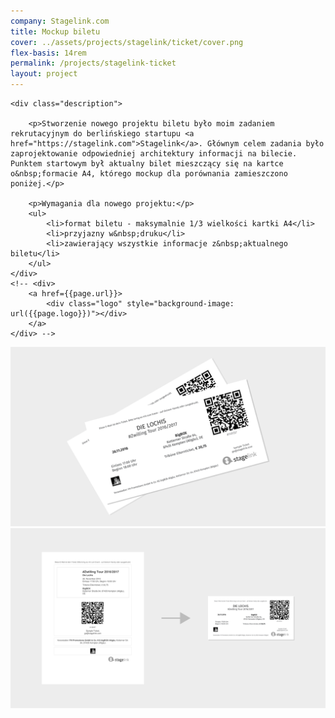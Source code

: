 ```yaml
---
company: Stagelink.com
title: Mockup biletu
cover: ../assets/projects/stagelink/ticket/cover.png
flex-basis: 14rem
permalink: /projects/stagelink-ticket
layout: project
---
```



<div class="details">

	<div class="description">

		<p>Stworzenie nowego projektu biletu było moim zadaniem rekrutacyjnym do berlińskiego startupu <a href="https://stagelink.com">Stagelink</a>. Głównym celem zadania było zaprojektowanie odpowiedniej architektury informacji na bilecie. Punktem startowym był aktualny bilet mieszczący się na kartce o&nbsp;formacie A4, którego mockup dla porównania zamieszczono poniżej.</p>

		<p>Wymagania dla nowego projektu:</p>
		<ul>
			<li>format biletu - maksymalnie 1/3 wielkości kartki A4</li>
			<li>przyjazny w&nbsp;druku</li>
			<li>zawierający wszystkie informacje z&nbsp;aktualnego biletu</li>
		</ul>
	</div>
	<!-- <div>
		<a href={{page.url}}>
			<div class="logo" style="background-image: url({{page.logo}})"></div>
		</a>
	</div> -->
</div>

<div class="project-image">
	<img src="../assets/projects/stagelink/ticket/cover.png" />
</div>
<div class="project-image">
	<img src="../assets/projects/stagelink/ticket/2.png" />
</div>
